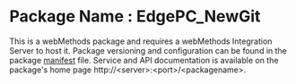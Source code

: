 # Package Name : EdgePC_NewGit
This is a webMethods package and requires a webMethods Integration Server to host it. Package versioning and configuration can be found in the package [manifest](./EdgePC_NewGit/manifest.v3) file. Service and API documentation is available on the package's home page http://&lt;server&gt;:&lt;port&gt;/&lt;packagename>.